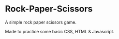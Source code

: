 # Rock-Paper-Scissors
A simple rock paper scissors game.

Made to practice some basic CSS, HTML & Javascript.
